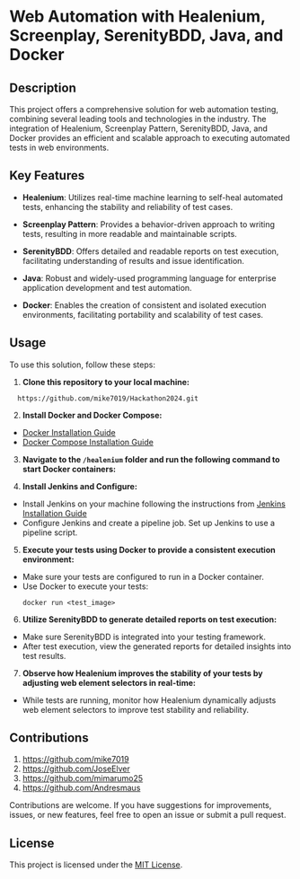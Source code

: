 # Web Automation with Healenium, Screenplay, SerenityBDD, Java, and Docker

## Description

This project offers a comprehensive solution for web automation testing, combining several leading tools and technologies in the industry. The integration of Healenium, Screenplay Pattern, SerenityBDD, Java, and Docker provides an efficient and scalable approach to executing automated tests in web environments.

## Key Features

- **Healenium**: Utilizes real-time machine learning to self-heal automated tests, enhancing the stability and reliability of test cases.

- **Screenplay Pattern**: Provides a behavior-driven approach to writing tests, resulting in more readable and maintainable scripts.

- **SerenityBDD**: Offers detailed and readable reports on test execution, facilitating understanding of results and issue identification.

- **Java**: Robust and widely-used programming language for enterprise application development and test automation.

- **Docker**: Enables the creation of consistent and isolated execution environments, facilitating portability and scalability of test cases.

## Usage

To use this solution, follow these steps:

1. **Clone this repository to your local machine:**
  ```
    https://github.com/mike7019/Hackathon2024.git
   ```

2. **Install Docker and Docker Compose:**
- [Docker Installation Guide](https://docs.docker.com/get-docker/)
- [Docker Compose Installation Guide](https://docs.docker.com/compose/install/)

3. **Navigate to the `/healenium` folder and run the following command to start Docker containers:**

4. **Install Jenkins and Configure:**
- Install Jenkins on your machine following the instructions from [Jenkins Installation Guide](https://www.jenkins.io/doc/book/installing/)
- Configure Jenkins and create a pipeline job. Set up Jenkins to use a pipeline script.

5. **Execute your tests using Docker to provide a consistent execution environment:**
- Make sure your tests are configured to run in a Docker container.
- Use Docker to execute your tests:
  ```
  docker run <test_image>
  ```

6. **Utilize SerenityBDD to generate detailed reports on test execution:**
- Make sure SerenityBDD is integrated into your testing framework.
- After test execution, view the generated reports for detailed insights into test results.

7. **Observe how Healenium improves the stability of your tests by adjusting web element selectors in real-time:**
- While tests are running, monitor how Healenium dynamically adjusts web element selectors to improve test stability and reliability.


## Contributions
1. https://github.com/mike7019
2. https://github.com/JoseElver
3. https://github.com/mimarumo25
4. https://github.com/Andresmaus

Contributions are welcome. If you have suggestions for improvements, issues, or new features, feel free to open an issue or submit a pull request.

## License

This project is licensed under the [MIT License](LICENSE).

